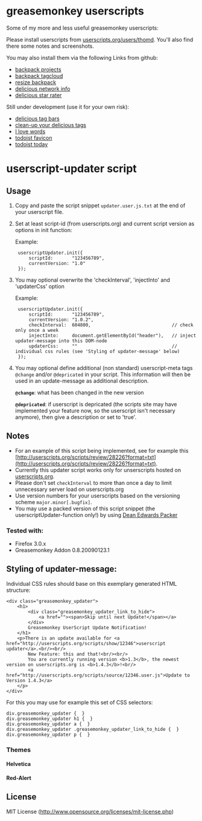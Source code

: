 greasemonkey userscripts
===========================

Some of my more and less useful greasemonkey userscripts:

Please install userscripts from [userscripts.org/users/thomd](http://userscripts.org/users/thomd/ "userscripts of thomd"). You'll also find there some notes and screenshots.

You may also install them via the following Links from github:

* [backpack projects](http://github.com/thomd/userscripts/raw/master/backpackit.com/backpack-projects.user.js "backpack-projects.user.js")
* [backpack tagcloud](http://github.com/thomd/userscripts/raw/master/backpackit.com/backpack-tagcloud.user.js "backpack-tagcloud.user.js")
* [resize backpack](http://github.com/thomd/userscripts/raw/master/backpackit.com/backpack-widescreen.user.js "backpack-widescreen.user.js")
* [delicious network info](http://github.com/thomd/userscripts/raw/master/delicious.com/delicious-network.user.js "delicious-network.user.js")
* [delicious star rater](http://github.com/thomd/userscripts/raw/master/delicious.com/delicious-star-rater.user.js "delicious-star-rater.user.js")

Still under development (use it for your own risk):

* [delicious tag bars](http://github.com/thomd/userscripts/raw/master/delicious.com/delicious-tag-bars.user.js "delicious-tag-bars.user.js")
* [clean-up your delicious tags](http://github.com/thomd/userscripts/raw/master/delicious.com/delicious-clean-up-your-tags.user.js "delicious-clean-up-your-tags.user.js")
* [I love words](http://github.com/thomd/userscripts/raw/master/experiments/i-love-words.user.js "i-love-words.user.js")
* [todoist favicon](http://github.com/thomd/userscripts/raw/master/todoist.com/todoist-favicon.user.js "todoist-favicon.user.js")
* [todoist today](http://github.com/thomd/userscripts/raw/master/todoist.com/todoist-today-in-tab.user.js "todoist-today-in-tab.user.js")

userscript-updater script
=========================

Usage
-----
1. Copy and paste the script snippet `updater.user.js.txt` at the end of your userscript file.

2. Set at least script-id (from userscripts.org) and current script version as options in init function:
        
   Example: 

		userscriptUpdater.init({
			scriptId:       "123456789",
			currentVersion: "1.0"
		});

3. You may optional overwrite the 'checkInterval', 'injectInto' and 'updaterCss' option

   Example:

		userscriptUpdater.init({
			scriptId:       "123456789",
			currentVersion: "1.0.2",
			checkInterval:  604800,                              // check only once a week
			injectInto:     document.getElementById("header"),   // inject updater-message into this DOM-node
			updaterCss:     ""                                   // individual css rules (see 'Styling of updater-message' below)
		});

4. You may optional define additional (non standard) userscript-meta tags `@change` and/or `@depricated` in your script. This information will then be used in an update-message as additional description.

	**`@change`**:      what has been changed in the new version
		
	**`@depricated`**:  if userscript is depricated (the scripts site may have implemented your feature now, so the userscript isn't necessary anymore), then give a description or set to 'true'.


Notes
-----
* For an example of this script being implemented, see for example this [http://userscripts.org/scripts/review/28226?format=txt](http://userscripts.org/scripts/review/28226?format=txt).
* Currently this updater script works only for unserscripts hosted on [userscripts.org](userscripts.org).
* Please don't set `checkInterval` to more than once a day to limit unnecessary server load on userscripts.org
* Use version numbers for your userscripts based on the versioning scheme `major.minor[.bugfix]`.
* You may use a packed version of this script snippet (the userscriptUpdater-function only!) by using [Dean Edwards Packer](http://deanedwards.me.uk/packer/)


### Tested with:
* Firefox 3.0.x
* Greasemonkey Addon 0.8.20090123.1





Styling of updater-message:
---------------------------
Individual CSS rules should base on this exemplary generated HTML structure:

	<div class="greasemonkey_updater">
		<h1>
			<div class="greasemonkey_updater_link_to_hide">
				<a href=""><span>Skip until next Update!</span></a>
			</div>
			Greasemonkey UserScript Update Notification!
		</h1>
		<p>There is an update available for <a href="http://userscripts.org/scripts/show/12346">userscript updater</a>.<br/><br/>
			New Feature: this and that!<br/><br/>
			You are currently running version <b>1.3</b>, the newest version on userscripts.org is <b>1.4.3</b>!<br/>
			<a href="http://userscripts.org/scripts/source/12346.user.js">Update to Version 1.4.3</a>
		</p>
	</div>

For this you may use for example this set of CSS selectors:

	div.greasemonkey_updater {  }
	div.greasemonkey_updater h1 {  }
	div.greasemonkey_updater a {  }
	div.greasemonkey_updater .greasemonkey_updater_link_to_hide {  }
	div.greasemonkey_updater p {  }

### Themes

#### Helvetica


#### Red-Alert



License
-------
MIT License (http://www.opensource.org/licenses/mit-license.php)


